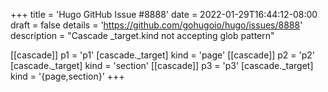 +++
title = 'Hugo GitHub Issue #8888'
date = 2022-01-29T16:44:12-08:00
draft = false
details = 'https://github.com/gohugoio/hugo/issues/8888'
description = "Cascade _target.kind not accepting glob pattern"

[[cascade]]
p1 = 'p1'
  [cascade._target]
  kind = 'page'
[[cascade]]
p2 = 'p2'
  [cascade._target]
  kind = 'section'
[[cascade]]
p3 = 'p3'
  [cascade._target]
  kind = '{page,section}'
+++
